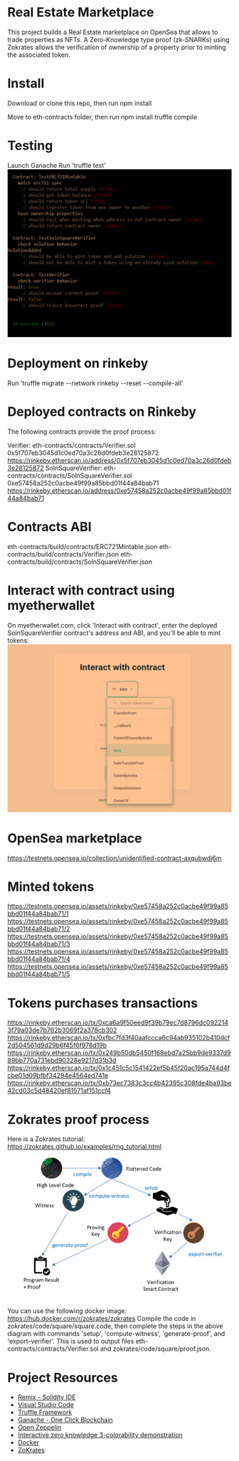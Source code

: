 # Real Estate Marketplace

This project builds a Real Estate marketplace on OpenSea that allows to trade
properties as NFTs. A Zero-Knowledge type proof (zk-SNARKs) using Zokrates allows the verification
of ownership of a property prior to minting the associated token. 

# Install

Download or clone this repo, then run 
npm install

Move to eth-contracts folder, then run
npm install
truffle compile

# Testing

Launch Ganache
Run 'truffle test'
![](images/TruffleTests.PNG)

# Deployment on rinkeby

Run 'truffle migrate --network rinkeby --reset --compile-all'

# Deployed contracts on Rinkeby

The following contracts provide the proof process:

Verifier: eth-contracts/contracts/Verifier.sol
0x5f707eb3045d1c0ed70a3c26d0fdeb3e28125872
https://rinkeby.etherscan.io/address/0x5f707eb3045d1c0ed70a3c26d0fdeb3e28125872
SolnSquareVerifier: eth-contracts/contracts/SolnSquareVerifier.sol
0xe57458a252c0acbe49f99a85bbd01f44a84bab71
https://rinkeby.etherscan.io/address/0xe57458a252c0acbe49f99a85bbd01f44a84bab71

# Contracts ABI

eth-contracts/build/contracts/ERC721Mintable.json
eth-contracts/build/contracts/Verifier.json
eth-contracts/build/contracts/SolnSquareVerifier.json

# Interact with contract using myetherwallet

On myetherwallet.com, click 'Interact with contract', enter the deployed SolnSquareVerifier contract's address and ABI,
and you'll be able to mint tokens:
![](images/MintToken.PNG)

# OpenSea marketplace

https://testnets.opensea.io/collection/unidentified-contract-axqubwdj6m

# Minted tokens 

https://testnets.opensea.io/assets/rinkeby/0xe57458a252c0acbe49f99a85bbd01f44a84bab71/1
https://testnets.opensea.io/assets/rinkeby/0xe57458a252c0acbe49f99a85bbd01f44a84bab71/2
https://testnets.opensea.io/assets/rinkeby/0xe57458a252c0acbe49f99a85bbd01f44a84bab71/3
https://testnets.opensea.io/assets/rinkeby/0xe57458a252c0acbe49f99a85bbd01f44a84bab71/4
https://testnets.opensea.io/assets/rinkeby/0xe57458a252c0acbe49f99a85bbd01f44a84bab71/5

# Tokens purchases transactions

https://rinkeby.etherscan.io/tx/0xca6a9f50eed9f39b79ec7d8796dc0922143f79a03de7b762b3069f2a378cb302
https://rinkeby.etherscan.io/tx/0xfbc7fd3f40aafccca6c94ab935102b410dcf2d504561d9d29b6f45f6f978d19b
https://rinkeby.etherscan.io/tx/0x249b50db5450f168ebd7a25bb9de9337d989bb770a731ebd90328e9217d31b3d
https://rinkeby.etherscan.io/tx/0x1c451c5c1541422ef5b45f20ac195a744d4fcbe01d09bfbf34294e4564ed741e
https://rinkeby.etherscan.io/tx/0xb73ec7383c3cc4b42395c308fde4ba93be42cd03c5d48420ef81571af151ccf4

# Zokrates proof process

Here is a Zokrates tutorial: https://zokrates.github.io/examples/rng_tutorial.html
![](images/zokrates-process.PNG)
You can use the following docker image: https://hub.docker.com/r/zokrates/zokrates
Compile the code in zokrates/code/square/square.code, then complete the steps in the above diagram
with commands 'setup', 'compute-witness', 'generate-proof', and 'export-verifier'.
This is used to output files eth-contracts/contracts/Verifier.sol and zokrates/code/square/proof.json.

# Project Resources

* [Remix - Solidity IDE](https://remix.ethereum.org/)
* [Visual Studio Code](https://code.visualstudio.com/)
* [Truffle Framework](https://truffleframework.com/)
* [Ganache - One Click Blockchain](https://truffleframework.com/ganache)
* [Open Zeppelin ](https://openzeppelin.org/)
* [Interactive zero knowledge 3-colorability demonstration](http://web.mit.edu/~ezyang/Public/graph/svg.html)
* [Docker](https://docs.docker.com/install/)
* [ZoKrates](https://github.com/Zokrates/ZoKrates)

